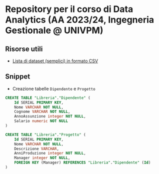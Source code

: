 # Repository per il corso di Data Analytics (AA 2023/24, Ingegneria Gestionale @ UNIVPM)

## Risorse utili

- [Lista di dataset (semplici) in formato CSV](https://people.sc.fsu.edu/~jburkardt/data/csv/csv.html)

## Snippet

- Creazione tabelle `Dipendente` e `Progetto`

```SQL
CREATE TABLE "Libreria"."Dipendente" (
	Id SERIAL PRIMARY KEY,
	Nome VARCHAR NOT NULL,
	Cognome VARCHAR NOT NULL,
	AnnoAssunzione integer NOT NULL,
	Salario numeric NOT NULL
)
```

```SQL
CREATE TABLE "Libreria"."Progetto" (
	Id SERIAL PRIMARY KEY,
	Nome VARCHAR NOT NULL,
	Descrizione VARCHAR,
	AnniProduzione integer NOT NULL,
	Manager integer NOT NULL,
	FOREIGN KEY (Manager) REFERENCES "Libreria"."Dipendente" (Id)
)
```